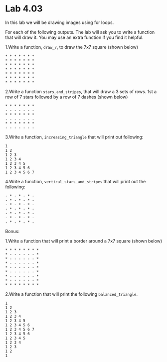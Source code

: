 # Lab 4.03

In this lab we will be drawing images using for loops. 

For each of the following outputs. The lab will ask you to write a function that will draw it. You may use an extra function if you find it helpful. 


1.Write a function, `draw_7`, to draw the 7x7 square (shown below)

```
* * * * * * * 
* * * * * * * 
* * * * * * * 
* * * * * * * 
* * * * * * *
* * * * * * * 
* * * * * * *
```

2.Write a function `stars_and_stripes`, that will draw a 3 sets of rows. 1st a row of 7 stars followed by a row of 7 dashes (shown below)

```
* * * * * * * 
- - - - - - - 
* * * * * * * 
- - - - - - - 
* * * * * * * 
- - - - - - - 
```
3.Write a function, `increasing_triangle` that will print out following: 

```
1
1 2
1 2 3
1 2 3 4
1 2 3 4 5
1 2 3 4 5 6
1 2 3 4 5 6 7
```

4.Write a function, `vertical_stars_and_stripes` that will print out the following: 

```
- * - * - * -
- * - * - * -
- * - * - * -
- * - * - * -
- * - * - * -
- * - * - * -
- * - * - * -
```

Bonus: 

1.Write a function that will print a border around a 7x7 square (shown below)

```
* * * * * * * *
* - - - - - - *
* - - - - - - *
* - - - - - - *
* - - - - - - *
* - - - - - - *
* - - - - - - *
* - - - - - - *
* * * * * * * *
```

2.Write a function that will print the following `balanced_triangle`. 

```
1
1 2
1 2 3
1 2 3 4
1 2 3 4 5
1 2 3 4 5 6
1 2 3 4 5 6 7
1 2 3 4 5 6
1 2 3 4 5 
1 2 3 4
1 2 3 
1 2 
1
```